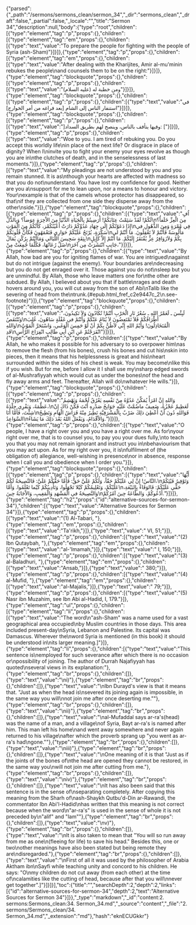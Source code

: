 {"parsed":{"_path":"/sermons/sermons_clean/sermon_34","_dir":"sermons_clean","_draft":false,"_partial":false,"_locale":"","title":"Sermon 34","description":null,"body":{"type":"root","children":[{"type":"element","tag":"p","props":{},"children":[{"type":"element","tag":"em","props":{},"children":[{"type":"text","value":"To prepare the people for fighting with the people of Syria (ash-Sham)"}]}]},{"type":"element","tag":"p","props":{},"children":[{"type":"element","tag":"em","props":{},"children":[{"type":"text","value":"After dealing with the Kharijites, Amir al-mu'minin rebukes the people\nand counsels them to be on the right:"}]}]},{"type":"element","tag":"blockquote","props":{},"children":[{"type":"element","tag":"p","props":{},"children":[{"type":"text","value":"ومن خطبة له (عليه السلام)"}]}]},{"type":"element","tag":"blockquote","props":{},"children":[{"type":"element","tag":"p","props":{},"children":[{"type":"text","value":"في استنفار الناس إلى الشام [بعد فراغه من أمر الخوارج]"}]}]},{"type":"element","tag":"blockquote","props":{},"children":[{"type":"element","tag":"p","props":{},"children":[{"type":"text","value":"]وفيها يتأفف بالناس، وينصح لهم بطريق السداد: ["}]}]},{"type":"element","tag":"p","props":{},"children":[{"type":"text","value":"Woe to you. I am tired of rebuking you. Do you accept this worldly life\nin place of the next life? Or disgrace in place of dignity? When I\ninvite you to fight your enemy your eyes revolve as though you are in\nthe clutches of death, and in the senselessness of last moments."}]},{"type":"element","tag":"p","props":{},"children":[{"type":"text","value":"My pleadings are not understood by you and you remain stunned. It is as\nthough your hearts are affected with madness so that you do not\nunderstand. You have lost my confidence for good. Neither are you a\nsupport for me to lean upon, nor a means to honour and victory. Your\nexample is that of the camels whose protector has disappeared, so that\nif they are collected from one side they disperse away from the other\nside."}]},{"type":"element","tag":"blockquote","props":{},"children":[{"type":"element","tag":"p","props":{},"children":[{"type":"text","value":"اُفٍ لَكُمْ! لَقَدْ سَئِمْتُ عِتَابَكُمْ! أَرَضِيتُمْ بِالْحَيَاةِ الدُّنْيَا مِنَ الاْخِرَةِ عِوَضاً؟ وَبِالذُّلِّ\nمِنَ الْعِزِّ خَلَفاً؟ إِذَا دَعَوْتُكُمْ إِلَى جِهَادِ عَدُوِّكُمْ دَارَتْ أَعْيُنُكُمْز، كَأَنَّكُمْ مِنَ الْمَوْتِ\nفِي غَمْرَةٍ وَمِنَ الذُّهُولِ في سَكْرَةٍ، يُرْتَجُ عَلَيْكُمْ حَوَارِي فَتَعْمَهُونَ فَكَأَنَّ قُلُوبَكُمْ\nمَأْلُوسَةٌ فَأَنْتُمْ لاَ تَعْقِلُونَ. مَا أَنْتُمْ لي بِثِقَةٍ سَجِيسَ اللَّيَالي وَمَاأَنْتُمْ بِرُكْنٍ يُمَالُ\nبِكُمْ وَلاَزَوَافِرُ عِزٍّ يُفْتَقَرُ إِلَيْكُمْ. مَا أَنْتُمْ إِلاَّ كَإِبِلٍ ضَلَّ رُعَاتُهَا، فَكُلَّمَا جُمِعَتْ مِنْ\nجَانِبٍ انْتَشَرَتْ مِن آخَرَ،"}]}]},{"type":"element","tag":"p","props":{},"children":[{"type":"text","value":"By Allah, how bad are you for igniting flames of war. You are intrigued\nagainst but do not intrigue (against the enemy). Your boundaries are\ndecreasing but you do not get enraged over it. Those against you do not\nsleep but you are unmindful. By Allah, those who leave matters one for\nthe other are subdued. By Allah, I believed about you that if battle\nrages and death hovers around you, you will cut away from the son of Abi\nTalib like the severing of head from the\ntrunk.{#epub.html_fref_c2e9447c_2\n.see-footnote}"}]},{"type":"element","tag":"blockquote","props":{},"children":[{"type":"element","tag":"p","props":{},"children":[{"type":"text","value":"لَبِئْسَ ـ لَعَمْرُ اللهِ ـ سُعْرُ نَارِ الْحَرْبِ أَنْتُمْ! تُكَادُونَ وَلاَ تَكِيدُونَ، وَتُنْتَقَصُ\nأَطْرَافُكُمْ فَلاَ تَمْتَعِضُونَ لاَ يُنَامُ عَنْكُمْ وَأَنْتُمْ في غَفْلَةٍ سَاهُونَ، غُلِبَ وَاللهِ\nالْمُتَخَاذِلُونَ! وَأيْمُ اللهِ إِنِّي لاَظُنُّ بِكُمْ أنْ لَوْ حَمِسَ الْوَغَىي، وَاسْتَحَرَّ الْمَوْتُ قَدِ\nانْفَرَجْتُمْ عَنِ ابْنِ أَبِي طَالِبٍ انْفِرَاجَ الرَّأْسِ"}]}]},{"type":"element","tag":"p","props":{},"children":[{"type":"text","value":"By Allah, he who makes it possible for his adversary to so overpower him\nas to remove the flesh (from his bones), crush his bones and cut his\nskin into pieces, then it means that his helplessness is great and his\nheart surrounded within the sides of his chest is weak. You may become\nlike this if you wish. But for me, before I allow it I shall use my\nsharp edged swords of al-Mushrafiyyah which would cut as under the bones\nof the head and fly away arms and feet. Thereafter, Allah will do\nwhatever He wills."}]},{"type":"element","tag":"blockquote","props":{},"children":[{"type":"element","tag":"p","props":{},"children":[{"type":"text","value":"وَاللهِ إِنَّ امْرَأً يُمَكِّنُ عَدُوَّهُ مِنْ نَفْسِهِ يَعْرُقُ لَحْمَهُ وَيَهْشِمُ عَظْمَهُ، وَيَفْرِي جِلْدَهُ،\nلَعَظِيمٌ عَجْزُهُ، ضَعِيفٌ ماضُمَّتْ عَلَيْهِ جَوَانِحُ صَدْرِهِ أَنْتَ فَكُنْ ذَاكَ إِنْ شِئْتَ، فَأَمَّا أَنَا\nفَوَاللهِ دُونَ أَنْ أُعْطِيَ ذلِكَ ضَرْبٌ بِالْمَشْرَفِيَّةِ تَطِيرُ مِنْهُ فَرَاشُ الْهَامِ وَتَطِيحُ السَّوَاعِدُ\nوَالاْقْدَامُ، وَيَفْعَلُ اللهُ بَعْدَ ذلِكَ مَا يَشَاءُ."}]}]},{"type":"element","tag":"p","props":{},"children":[{"type":"text","value":"O people, I have a right over you and you have a right over me. As for\nyour right over me, that is to counsel you, to pay you your dues fully,\nto teach you that you may not remain ignorant and instruct you in\nbehaviourism that you may act upon. As for my right over you, it is\nfulfilment of (the obligation of) allegiance, well-wishing in presence\nor in absence, response when I call you and obedience when I order you."}]},{"type":"element","tag":"blockquote","props":{},"children":[{"type":"element","tag":"p","props":{},"children":[{"type":"text","value":"أَيُّهَا النَّاسُ! إِنَّ لِي عَلَيْكُمْ حَقّاً، وَلَكُمْ عَلَيَّ حَقٌّ: فَأَمَّا حَقُّكُمْ عَلَيَّ: فَالنَّصِيحَةُ لَكُمْ،\nوَتَوْفِيرُ فَيْئِكُمْ عَلَيْكُمْ، وَتَعْلِيمُكُمْ كَيْلا تَجْهَلُوا، وَتَأْدِيبُكُمْ كَيْما تَعْلَمُوا. وَأَمَّا\nحَقِّي عَلَيْكُمْ: فَالوَفَاءُ بِالبَيْعَةِ، وَالنَّصِيحَةُ في الْمَشْهَدِ وَالْمَغِيبِ، وَالاْجَابَةُ حِينَ\nأَدْعُوكُمْ، وَالطَّاعَةُ حِينَ آمُرُكُمْ."}]}]},{"type":"element","tag":"h2","props":{"id":"alternative-sources-for-sermon-34"},"children":[{"type":"text","value":"Alternative Sources for Sermon 34"}]},{"type":"element","tag":"p","props":{},"children":[{"type":"text","value":"(1) Al-Tabari, "},{"type":"element","tag":"em","props":{},"children":[{"type":"text","value":"Ta'rikh,"}]},{"type":"text","value":" VI, 51;"}]},{"type":"element","tag":"p","props":{},"children":[{"type":"text","value":"(2) Ibn Qutaybah, "},{"type":"element","tag":"em","props":{},"children":[{"type":"text","value":"al-'Imamah,"}]},{"type":"text","value":" I, 150;"}]},{"type":"element","tag":"p","props":{},"children":[{"type":"text","value":"(3) al-Baladhuri, "},{"type":"element","tag":"em","props":{},"children":[{"type":"text","value":"Ansab,"}]},{"type":"text","value":" 380;"}]},{"type":"element","tag":"p","props":{},"children":[{"type":"text","value":"(4) al-Mufid, "},{"type":"element","tag":"em","props":{},"children":[{"type":"text","value":"al-Majalis,"}]},{"type":"text","value":" 79;"}]},{"type":"element","tag":"p","props":{},"children":[{"type":"text","value":"(5) Nasr ibn Muzahim, see Ibn Abi al-Hadid, I, 179."}]},{"type":"element","tag":"ul","props":{},"children":[{"type":"element","tag":"li","props":{},"children":[{"type":"text","value":"The word\n\"ash-Sham\" was a name used for a vast geographical area occupied\nby Muslim countries in those days. This area included present-day\nSyria, Lebanon and Palestine. Its capital was Damascus. Wherever the\nword Syria is mentioned (in this book) it should be understood in\nits larger meaning.]"}]},{"type":"element","tag":"li","props":{},"children":[{"type":"text","value":"This sentence is\nemployed for such severance after which there is no occasion or\npossibility of joining. The author of Durrah Najafiyyah has quoted\nseveral views in its explanation:"},{"type":"element","tag":"br","props":{},"children":[]},{"type":"text","value":"\ni)"},{"type":"element","tag":"br","props":{},"children":[]},{"type":"text","value":"\nIbn Durayd's view is that it means that. \"Just as when the head is\nsevered its joining again is impossible, in the same way you will\nnot join me after once deserting me.\""},{"type":"element","tag":"br","props":{},"children":[]},{"type":"text","value":"\nii)"},{"type":"element","tag":"br","props":{},"children":[]},{"type":"text","value":"\nal-Mufaddal says ar-ra's(head) was the name of a man, and a village\nof Syria, Bayt ar-ra's is named after him. This man left his home\nand went away somewhere and never again returned to his village\nafter which the proverb sprang up \"you went as ar-ra's had\ngone.\""},{"type":"element","tag":"br","props":{},"children":[]},{"type":"text","value":"\niii)"},{"type":"element","tag":"br","props":{},"children":[]},{"type":"text","value":"\nOne meaning of it is that \"Just as if the joints of the bones of\nthe head are opened they cannot be restored, in the same way you\nwill not join me after cutting from me."},{"type":"element","tag":"br","props":{},"children":[]},{"type":"text","value":"\niv)"},{"type":"element","tag":"br","props":{},"children":[]},{"type":"text","value":"\nIt has also been said that this sentence is in the sense of\nseparating completely. After copying this meaning from the Sharh of\nash-Shaykh Qutbu'd-Din ar-Rawandi, the commentator Ibn Abi'l-Hadid\nhas written that this meaning is not correct because when the word\n\"ar-ra's\" is used in the sense of whole it is not preceded by\n\"alif\" and \"lam\""},{"type":"element","tag":"br","props":{},"children":[]},{"type":"text","value":"\nv)"},{"type":"element","tag":"br","props":{},"children":[]},{"type":"text","value":"\nIt is also taken to mean that \"You will so run away from me as one\n(fleeing for life) to save his head.\" Besides this, one or two\nother meanings have also been stated but being remote they are\ndisregarded."},{"type":"element","tag":"br","props":{},"children":[]},{"type":"text","value":"\nFirst of all it was used by the philosopher of Arabia Aktham ibn\nSayfi while teaching unity and concord to his children. He says: \"O\nmy children do not cut away (from each other) at the time of\ncalamities like the cutting of head, because after that you will\nnever get together\".]"}]}]}],"toc":{"title":"","searchDepth":2,"depth":2,"links":[{"id":"alternative-sources-for-sermon-34","depth":2,"text":"Alternative Sources for Sermon 34"}]}},"_type":"markdown","_id":"content:2. sermons:Sermons_clean:34. Sermon_34.md","_source":"content","_file":"2. sermons/Sermons_clean/34. Sermon_34.md","_extension":"md"},"hash":"eknECUGkkr"}